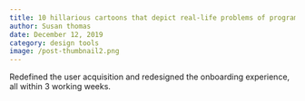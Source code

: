 ```yaml
---
title: 10 hillarious cartoons that depict real-life problems of programmers
author: Susan thomas
date: December 12, 2019
category: design tools
image: /post-thumbnail2.png
---
```


Redefined the user acquisition and redesigned the onboarding experience, all within 3 working weeks.
